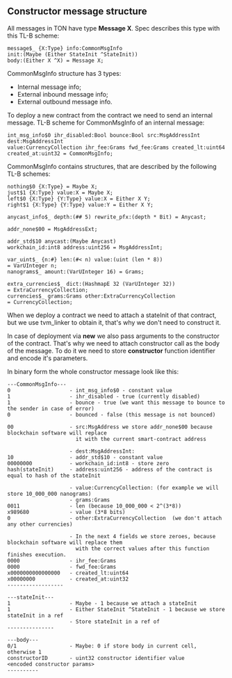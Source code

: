 ## Constructor message structure

All messages in TON have type **Message X**. Spec describes this type with this TL-B scheme:

```TL-B
message$_ {X:Type} info:CommonMsgInfo
init:(Maybe (Either StateInit ^StateInit))
body:(Either X ^X) = Message X;
```

CommonMsgInfo structure has 3 types:

* Internal message info;
* External inbound message info;
* External outbound message info.

To deploy a new contract from the contract we need to send an internal message. TL-B scheme for CommonMsgInfo of an internal message:

```TL-B
int_msg_info$0 ihr_disabled:Bool bounce:Bool src:MsgAddressInt dest:MsgAddressInt
value:CurrencyCollection ihr_fee:Grams fwd_fee:Grams created_lt:uint64
created_at:uint32 = CommonMsgInfo;
```

CommonMsgInfo contains structures, that are described by the following TL-B schemes:

```TL-B
nothing$0 {X:Type} = Maybe X;
just$1 {X:Type} value:X = Maybe X;
left$0 {X:Type} {Y:Type} value:X = Either X Y;
right$1 {X:Type} {Y:Type} value:Y = Either X Y;

anycast_info$_ depth:(## 5) rewrite_pfx:(depth * Bit) = Anycast;

addr_none$00 = MsgAddressExt;

addr_std$10 anycast:(Maybe Anycast)
workchain_id:int8 address:uint256 = MsgAddressInt;

var_uint$_ {n:#} len:(#< n) value:(uint (len * 8))
= VarUInteger n;
nanograms$_ amount:(VarUInteger 16) = Grams;

extra_currencies$_ dict:(HashmapE 32 (VarUInteger 32))
= ExtraCurrencyCollection;
currencies$_ grams:Grams other:ExtraCurrencyCollection
= CurrencyCollection;
```

When we deploy a contract we need to attach a stateInit of that contract, but we use tvm_linker to obtain it, that's why we don't need to construct it.

In case of deployment via **new** we also pass arguments to the constructor of the contract. That's why we need to attach constructor call as the body of the message. To do it we need to store **constructor** function identifier and encode it's parameters.

In binary form the whole constructor message look like this:

```TVM_Message
---CommonMsgInfo---
0                   - int_msg_info$0 - constant value
1                   - ihr_disabled - true (currently disabled)
1                   - bounce - true (we want this message to bounce to the sender in case of error)
0                   - bounced - false (this message is not bounced)

00                  - src:MsgAddress we store addr_none$00 because blockchain software will replace
                      it with the current smart-contract address

                    - dest:MsgAddressInt:
10                  - addr_std$10 - constant value
00000000            - workchain_id:int8 - store zero
hash(stateInit)     - address:uint256 - address of the contract is equal to hash of the stateInit

                    - value:CurrencyCollection: (for example we will store 10_000_000 nanograms)
                    - grams:Grams
0011                - len (because 10_000_000 < 2^(3*8))
x989680             - value (3*8 bits)
0                   - other:ExtraCurrencyCollection  (we don't attach any other currencies)

                    - In the next 4 fields we store zeroes, because blockchain software will replace them
                      with the correct values after this function finishes execution.
0000                - ihr_fee:Grams
0000                - fwd_fee:Grams
x0000000000000000   - created_lt:uint64
x00000000           - created_at:uint32
------------------

---stateInit---
1                   - Maybe - 1 because we attach a stateInit
1                   - Either StateInit ^StateInit - 1 because we store stateInit in a ref
                    - Store stateInit in a ref of
---------------

---body---
0/1                 - Maybe: 0 if store body in current cell, otherwise 1
constructorID       - uint32 constructor identifier value
<encoded constructor params>
----------
```
